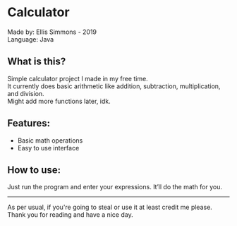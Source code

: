 Calculator
==========

Made by: Ellis Simmons - 2019    
Language: Java

What is this?
-------------
Simple calculator project I made in my free time.  
It currently does basic arithmetic like addition, subtraction, multiplication, and division.  
Might add more functions later, idk.

Features:
---------
- Basic math operations  
- Easy to use interface  

How to use:
-----------
Just run the program and enter your expressions. It’ll do the math for you.

---
As per usual, if you're going to steal or use it at least credit me please. Thank you for reading and have a nice day.
